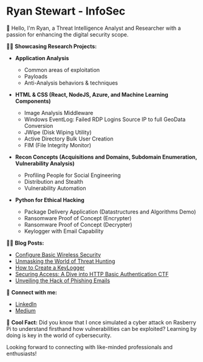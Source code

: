 # Ryan Stewart - InfoSec

👋 Hello, I'm Ryan, a Threat Intelligence Analyst and Researcher with a passion for enhancing the digital security scope.

🥷🏼 **Showcasing Research Projects:**

- **Application Analysis**
  - Common areas of exploitation
  - Payloads
  - Anti-Analysis behaviors & techniques 

- **HTML & CSS (React, NodeJS, Azure, and Machine Learning Components)**
  - Image Analysis Middleware
  - Windows EventLog: Failed RDP Logins Source IP to full GeoData Conversion
  - JWipe (Disk Wiping Utility)
  - Active Directory Bulk User Creation
  - FIM (File Integrity Monitor)

- **Recon Concepts (Acquisitions and Domains, Subdomain Enumeration, Vulnerability Analysis)**
  - Profiling People for Social Engineering
  - Distribution and Stealth
  - Vulnerability Automation

- **Python for Ethical Hacking**
  - Package Delivery Application (Datastructures and Algorithms Demo)
  - Ransomware Proof of Concept (Encrypter)
  - Ransomware Proof of Concept (Decrypter)
  - Keylogger with Email Capability

👨‍💻 **Blog Posts:**

- [Configure Basic Wireless Security](https://medium.com/@stewart.rj.b/configure-basic-wireless-security-e49fd694ce54)
- [Unmasking the World of Threat Hunting](https://medium.com/@stewart.rj.b/fa06b964120f)
- [How to Create a KeyLogger](#)
- [Securing Access: A Dive into HTTP Basic Authentication CTF](https://medium.com/@stewart.rj.b/securing-access-a-dive-into-http-basic-authentication-ctf-bbebf6b7281b)
- [Unveiling the Hack of Phishing Emails](https://medium.com/@stewart.rj.b/unveiling-the-hack-of-phishing-emails-b28335c33e92)

🤝 **Connect with me:**
- [LinkedIn](https://www.linkedin.com/in/ryan-stewart-clt21)
- [Medium](https://medium.com/@stewart.rj.b)
  

🔵 **Cool Fact:** Did you know that I once simulated a cyber attack on Rasberry Pi to understand firsthand how vulnerabilities can be exploited? Learning by doing is key in the world of cybersecurity.

Looking forward to connecting with like-minded professionals and enthusiasts!

